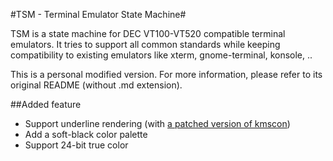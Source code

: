 #TSM - Terminal Emulator State Machine#

TSM is a state machine for DEC VT100-VT520 compatible terminal emulators. It
tries to support all common standards while keeping compatibility to existing
emulators like xterm, gnome-terminal, konsole, ..

This is a personal modified version. For more information, please refer to its original README (without .md extension).

##Added feature
+ Support underline rendering (with [a patched version of kmscon](https://github.com/Aetf/kmscon))
+ Add a soft-black color palette
+ Support 24-bit true color
